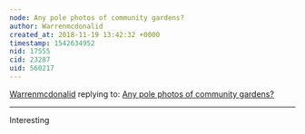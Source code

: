 ```yaml
---
node: Any pole photos of community gardens?
author: Warrenmcdonalid
created_at: 2018-11-19 13:42:32 +0000
timestamp: 1542634952
nid: 17555
cid: 23287
uid: 560217
---
```




[Warrenmcdonalid](../profile/Warrenmcdonalid) replying to: [Any pole photos of community gardens?](../notes/pataxte/11-14-2018/any-pole-photos-of-community-gardens)

----
Interesting 